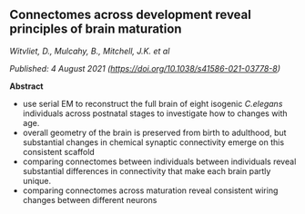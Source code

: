 ## Connectomes across development reveal principles of brain maturation
_Witvliet, D., Mulcahy, B., Mitchell, J.K. et al_

_Published: 4 August 2021 (https://doi.org/10.1038/s41586-021-03778-8)_

**Abstract**
- use serial EM to reconstruct the full brain of eight isogenic _C.elegans_ individuals across postnatal stages to investigate how to changes with age.
- overall geometry of the brain is preserved from birth to adulthood, but substantial changes in chemical synaptic connectivity emerge on this consistent scaffold
- comparing connectomes between individuals between individuals reveal substantial differences in connectivity that make each brain partly unique.
- comparing connectomes across maturation reveal consistent wiring changes between different neurons
